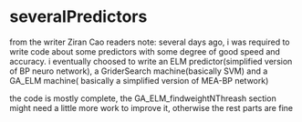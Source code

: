 # severalPredictors
from the writer Ziran Cao
readers note:
several days ago, i was required to write code about some predictors with some degree of good speed and accuracy.
i eventually choosed to write an ELM predictor(simplified version of BP neuro network), a GriderSearch machine(basically SVM)
and a GA_ELM machine( basically a simplified version of MEA-BP network)

the code is mostly complete, the GA_ELM_findweightNThreash section might need a little more work to improve it, otherwise the rest
parts are fine
